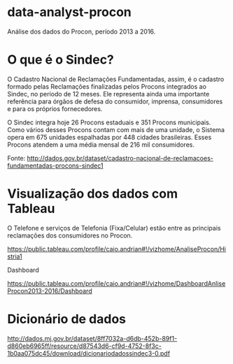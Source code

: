 # data-analyst-procon

Análise dos dados do Procon, período 2013 a 2016.

# O que é o Sindec?

O Cadastro Nacional de Reclamações Fundamentadas, assim, é o cadastro formado pelas Reclamações finalizadas pelos Procons integrados ao Sindec, no período de 12 meses. Ele representa ainda uma importante referência para órgãos de defesa do consumidor, imprensa, consumidores e para os próprios fornecedores. 

O Sindec integra hoje 26 Procons estaduais e 351 Procons municipais. Como vários desses Procons contam com mais de uma unidade, o Sistema opera em 675 unidades espalhadas por 448 cidades brasileiras. Esses Procons atendem a uma média mensal de 216 mil consumidores.

Fonte: http://dados.gov.br/dataset/cadastro-nacional-de-reclamacoes-fundamentadas-procons-sindec1

# Visualização dos dados com Tableau

O Telefone e serviços de Telefonia (Fixa/Celular) estão entre as principais reclamações dos consumidores no Procon.

https://public.tableau.com/profile/caio.andrian#!/vizhome/AnaliseProcon/Histria1

Dashboard

https://public.tableau.com/profile/caio.andrian#!/vizhome/DashboardAnliseProcon2013-2016/Dashboard


# Dicionário de dados

http://dados.mj.gov.br/dataset/8ff7032a-d6db-452b-89f1-d860eb6965ff/resource/d87543d6-cf9d-4752-8f3c-1b0aa075dc45/download/dicionariodadossindec3-0.pdf
